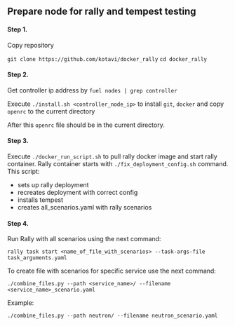 ## Prepare node for rally and tempest testing

#### Step 1.

Copy repository

``git clone https://github.com/kotavi/docker_rally``
``cd docker_rally``

#### Step 2.

Get controller ip address by ``fuel nodes | grep controller``

Execute ``./install.sh <controller_node_ip>`` to install `git`, `docker` and copy `openrc` to the current directory

After this `openrc` file should be in the current directory.

#### Step 3.

Execute ``./docker_run_script.sh`` to pull rally docker image and start rally container.
Rally container starts with ``./fix_deployment_config.sh`` command.
This script:

 - sets up rally deployment
 - recreates deployment with correct config
 - installs tempest
 - creates all_scenarios.yaml with rally scenarios

#### Step 4.

Run Rally with all scenarios using  the next command:

``rally task start <name_of_file_with_scenarios> --task-args-file task_arguments.yaml``

To create file with scenarios for specific service use the next command:

``./combine_files.py --path <service_name>/ --filename <service_name>_scenario.yaml``

Example:

``./combine_files.py --path neutron/ --filename neutron_scenario.yaml``
